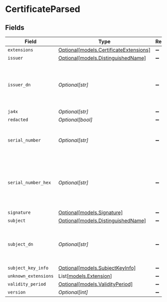 # CertificateParsed


## Fields

| Field                                                                        | Type                                                                         | Required                                                                     | Description                                                                  |
| ---------------------------------------------------------------------------- | ---------------------------------------------------------------------------- | ---------------------------------------------------------------------------- | ---------------------------------------------------------------------------- |
| `extensions`                                                                 | [Optional[models.CertificateExtensions]](../models/certificateextensions.md) | :heavy_minus_sign:                                                           | N/A                                                                          |
| `issuer`                                                                     | [Optional[models.DistinguishedName]](../models/distinguishedname.md)         | :heavy_minus_sign:                                                           | N/A                                                                          |
| `issuer_dn`                                                                  | *Optional[str]*                                                              | :heavy_minus_sign:                                                           | Distinguished Name of the entity that has signed and issued the certificate. |
| `ja4x`                                                                       | *Optional[str]*                                                              | :heavy_minus_sign:                                                           | N/A                                                                          |
| `redacted`                                                                   | *Optional[bool]*                                                             | :heavy_minus_sign:                                                           | N/A                                                                          |
| `serial_number`                                                              | *Optional[str]*                                                              | :heavy_minus_sign:                                                           | Issuer-specific identifier of the certificate.                               |
| `serial_number_hex`                                                          | *Optional[str]*                                                              | :heavy_minus_sign:                                                           | Issuer-specific identifier of the certificate, represented as hexadecimal.   |
| `signature`                                                                  | [Optional[models.Signature]](../models/signature.md)                         | :heavy_minus_sign:                                                           | N/A                                                                          |
| `subject`                                                                    | [Optional[models.DistinguishedName]](../models/distinguishedname.md)         | :heavy_minus_sign:                                                           | N/A                                                                          |
| `subject_dn`                                                                 | *Optional[str]*                                                              | :heavy_minus_sign:                                                           | Distinguished Name of the entity associated with the public key.             |
| `subject_key_info`                                                           | [Optional[models.SubjectKeyInfo]](../models/subjectkeyinfo.md)               | :heavy_minus_sign:                                                           | N/A                                                                          |
| `unknown_extensions`                                                         | List[[models.Extension](../models/extension.md)]                             | :heavy_minus_sign:                                                           | N/A                                                                          |
| `validity_period`                                                            | [Optional[models.ValidityPeriod]](../models/validityperiod.md)               | :heavy_minus_sign:                                                           | N/A                                                                          |
| `version`                                                                    | *Optional[int]*                                                              | :heavy_minus_sign:                                                           | N/A                                                                          |